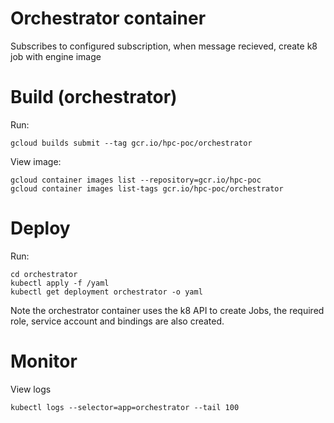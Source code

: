 # Orchestrator container
Subscribes to configured subscription, when message recieved, create k8 job with engine image

# Build (orchestrator)
Run:
```
gcloud builds submit --tag gcr.io/hpc-poc/orchestrator
```
View image:
```
gcloud container images list --repository=gcr.io/hpc-poc
gcloud container images list-tags gcr.io/hpc-poc/orchestrator
```

# Deploy
Run:
```
cd orchestrator
kubectl apply -f /yaml
kubectl get deployment orchestrator -o yaml 
```
Note the orchestrator container uses the k8 API to create Jobs, the required role, service account and bindings are also created.

# Monitor
View logs
```
kubectl logs --selector=app=orchestrator --tail 100
``` 